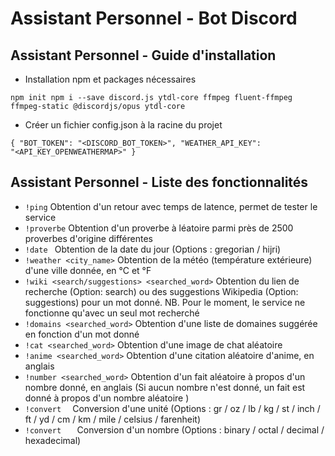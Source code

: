# Assistant Personnel - Bot Discord

## Assistant Personnel - Guide d'installation

* Installation npm et packages nécessaires

<code>npm init
npm i --save  discord.js ytdl-core ffmpeg fluent-ffmpeg ffmpeg-static @discordjs/opus ytdl-core</code>

* Créer un fichier config.json à la racine du projet

<code>{
    "BOT_TOKEN": "<DISCORD_BOT_TOKEN>",
    "WEATHER_API_KEY": "<API_KEY_OPENWEATHERMAP>"
}</code>

## Assistant Personnel - Liste des fonctionnalités

* <code>!ping</code> Obtention d'un retour avec temps de latence, permet de tester le service
* <code>!proverbe</code> Obtention d'un proverbe à léatoire parmi près de 2500 proverbes d'origine différentes
* <code>!date <format></code> Obtention de la date du jour (Options : gregorian / hijri)
* <code>!weather <city_name></code> Obtention de la météo (température extérieure) d'une ville donnée, en °C et °F
* <code>!wiki <search/suggestions> <searched_word></code> Obtention du lien de recherche (Option: search) ou des suggestions Wikipedia (Option: suggestions) pour un mot donné. NB. Pour le moment, le service ne fonctionne qu'avec un seul mot recherché
* <code>!domains <searched_word></code> Obtention d'une liste de domaines suggérée en fonction d'un mot donné
* <code>!cat <searched_word></code> Obtention d'une image de chat aléatoire
* <code>!anime <searched_word></code> Obtention d'une citation aléatoire d'anime, en anglais
* <code>!number <searched_word></code> Obtention d'un fait aléatoire à propos d'un nombre donné, en anglais (Si aucun nombre n'est donné, un fait est donné à propos d'un nombre aléatoire )
* <code>!convert <number> <from></code> Conversion d'une unité (Options : gr / oz / lb / kg / st / inch / ft / yd / cm / km / mile / celsius / farenheit)
* <code>!convert <number> <from> <to></code> Conversion d'un nombre (Options : binary / octal / decimal / hexadecimal)

